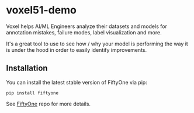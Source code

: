 # voxel51-demo

Voxel helps AI/ML Engineers analyze their datasets and models for annotation mistakes, failure modes, label visualization and more.

It's a great tool to use to see how / why your model is performing the way it is under the hood in order to easily identify improvements.

## Installation
You can install the latest stable version of FiftyOne via pip:

```
pip install fiftyone
```

See [FiftyOne](https://github.com/voxel51/fiftyone) repo for more details.
